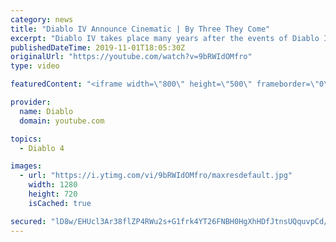 ```yaml
---
category: news
title: "Diablo IV Announce Cinematic | By Three They Come"
excerpt: "Diablo IV takes place many years after the events of Diablo III, after millions have been slaughtered by the actions of the High Heavens and Burning Hells alike."
publishedDateTime: 2019-11-01T18:05:30Z
originalUrl: "https://youtube.com/watch?v=9bRWIdOMfro"
type: video

featuredContent: "<iframe width=\"800\" height=\"500\" frameborder=\"0\" src=\"https://www.youtube.com/embed/9bRWIdOMfro\" allow=\"accelerometer; autoplay; encrypted-media; gyroscope; picture-in-picture\" allowfullscreen></iframe>"

provider:
  name: Diablo
  domain: youtube.com

topics:
  - Diablo 4

images:
  - url: "https://i.ytimg.com/vi/9bRWIdOMfro/maxresdefault.jpg"
    width: 1280
    height: 720
    isCached: true

secured: "lD8w/EHUcl3Ar38flZP4RWu2s+G1frk4YT26FNBH0HgXhHDfJtnsUQquvpCd/mMNnyR9l8EQ6zkEbtd9R6v/FKpcA8KyktiV67D7TYPdmTbWnhi4zlDB9/usvWWNXs2L3NisXYdG9YfturlH+W4kmq7Qo/D9rNbv7VSTqOBtSQgyIpPaCUUPsTSf+GrZWWrB2gLx2UKjr/qKpbgn3Eo0CmPblASjqpu4XB2bsvGd+ibL5FWUzrfX866ZW6/64p/cDVkqe+rqtnqHcD+EBLxqj70UGghkfKDqagzm5AqwfSITV8/qCMJA3+MOp0/PoQ2dhzB51+PzAETS0rqRW4yEVZuCP2gkVXnR2ZHhi7J5OQLbmGE0QuXaw4nt64TbwbWMfa4jOHbizZaddzTcL0RpazVOnMp82D9MqRb0sHvKZpVR/3mFKGtFGjH0Z3oyYV92;w73ipYjr33c0NY6wsMKA/A=="
---
```


